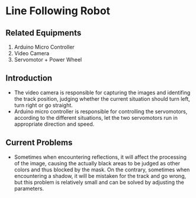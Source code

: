 # Line Following Robot

## Related Equipments
1. Arduino Micro Controller
2. Video Camera
3. Servomotor + Power Wheel

## Introduction
* The video camera is responsible for capturing the images and identifing the track position, judging whether the current situation should turn left, turn right or go straight.
* Arduino micro controller is responsible for controlling the servomotors, according to the different situations, let the two servomotors run in appropriate direction and speed.

## Current Problems
* Sometimes when encountering reflections, it will affect the processing of the image, causing the actually black areas to be judged as other colors and thus blocked by the mask. 
On the contrary, sometimes when encountering a shadow, it will be mistaken for the track and go wrong, but this problem is relatively small and can be solved by adjusting the parameters.
